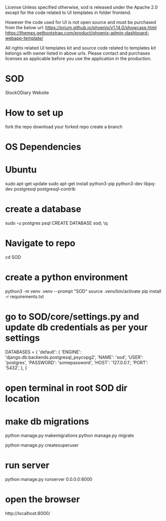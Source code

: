License
Unless specified otherwise, sod is released under the Apache 2.0 except for the code related to UI templates in folder frontend. 

However the code used for UI is not open source and must be purchased from the below url:
https://prium.github.io/phoenix/v1.14.0/showcase.html
https://themes.getbootstrap.com/product/phoenix-admin-dashboard-webapp-template/

All rights related UI templates kit and source code related to templates kit belongs with owner listed in above urls.
Please contact and purchases licenses as applicable before you use the application in the production.


# SOD
StockODiary Website

# How to set up
fork the repo
download your forked repo
create a branch

# OS Dependencies

# Ubuntu

sudo apt-get update
sudo apt-get install python3-pip python3-dev libpq-dev postgresql postgresql-contrib

# create a database

sudo -u postgres psql
CREATE DATABASE sod;
\q

# Navigate to repo
cd SOD

# create a python environment
python3 -m venv .venv --prompt "SOD"
source .venv/bin/activate
pip install -r requirements.txt 

# go to SOD/core/settings.py and update db credentials as per your settings

DATABASES = {
    'default': {
            'ENGINE': 'django.db.backends.postgresql_psycopg2',
            'NAME': 'sod', 
            'USER': 'postgres', 
            'PASSWORD': 'somepassword',
            'HOST': '127.0.0.1', 
            'PORT': '5432',
        },
}

# open terminal in root SOD dir location



# make db migrations
python manage.py makemigrations
python manage.py migrate

python manage.py createsuperuser

# run server
python manage.py runserver 0.0.0.0:8000

# open the browser 
http://localhost:8000/
